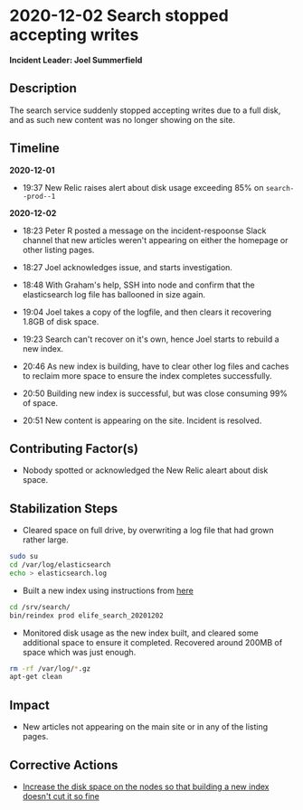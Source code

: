 # 2020-12-02 Search stopped accepting writes

**Incident Leader: Joel Summerfield**

## Description

The search service suddenly stopped accepting writes due to a full disk, and as such new content was no longer showing on the site.

## Timeline

**2020-12-01**

- 19:37 New Relic raises alert about disk usage exceeding 85% on `search--prod--1`

**2020-12-02**

- 18:23 Peter R posted a message on the incident-respoonse Slack channel that new articles weren't appearing on either the homepage or other listing pages.

- 18:27 Joel acknowledges issue, and starts investigation.

- 18:48 With Graham's help, SSH into node and confirm that the elasticsearch log file has ballooned in size again.

- 19:04 Joel takes a copy of the logfile, and then clears it recovering 1.8GB of disk space.

- 19:23 Search can't recover on it's own, hence Joel starts to rebuild a new index.

- 20:46 As new index is building, have to clear other log files and caches to reclaim more space to ensure the index completes successfully.

- 20:50 Building new index is successful, but was close consuming 99% of space.

- 20:51 New content is appearing on the site. Incident is resolved.

## Contributing Factor(s)

- Nobody spotted or acknowledged the New Relic aleart about disk space.

## Stabilization Steps

- Cleared space on full drive, by overwriting a log file that had grown rather large.

```sh
sudo su
cd /var/log/elasticsearch
echo > elasticsearch.log
```

- Built a new index using instructions from [here](https://github.com/elifesciences/elife-playbook/blob/master/operations/search/reindexing.md)

```sh
cd /srv/search/
bin/reindex prod elife_search_20201202
```

- Monitored disk usage as the new index built, and cleared some additional space to ensure it completed. Recovered around 200MB of space which was just enough.

```sh
rm -rf /var/log/*.gz
apt-get clean
```

## Impact

- New articles not appearing on the main site or in any of the listing pages.

## Corrective Actions

- [Increase the disk space on the nodes so that building a new index doesn't cut it so fine](https://github.com/elifesciences/issues/issues/5433)
